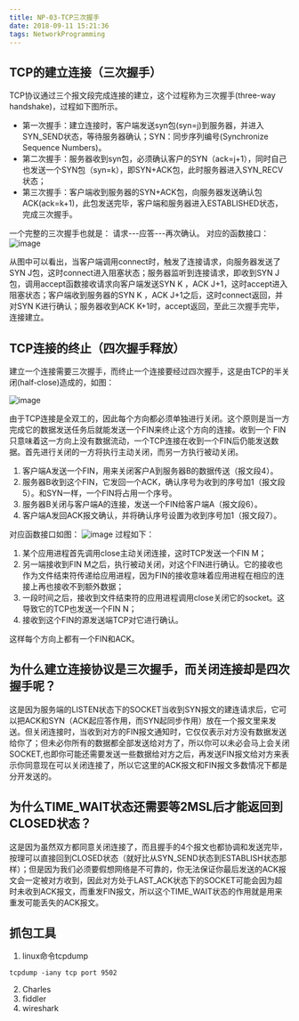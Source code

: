 ```yaml
---
title: NP-03-TCP三次握手
date: 2018-09-11 15:21:36
tags: NetworkProgramming
---
```


## TCP的建立连接（三次握手）
TCP协议通过三个报文段完成连接的建立，这个过程称为三次握手(three-way handshake)，过程如下图所示。
- 第一次握手：建立连接时，客户端发送syn包(syn=j)到服务器，并进入SYN_SEND状态，等待服务器确认；SYN：同步序列编号(Synchronize Sequence Numbers)。
- 第二次握手：服务器收到syn包，必须确认客户的SYN（ack=j+1），同时自己也发送一个SYN包（syn=k），即SYN+ACK包，此时服务器进入SYN_RECV状态；
- 第三次握手：客户端收到服务器的SYN+ACK包，向服务器发送确认包ACK(ack=k+1)，此包发送完毕，客户端和服务器进入ESTABLISHED状态，完成三次握手。

一个完整的三次握手也就是： 请求---应答---再次确认。
对应的函数接口：
![image](https://note.youdao.com/yws/api/personal/file/39C4A6EA1E48478C92C79A1424165BE8?method=download&shareKey=64f16227f98ea375941e23ec1c32fdc2)

从图中可以看出，当客户端调用connect时，触发了连接请求，向服务器发送了SYN J包，这时connect进入阻塞状态；服务器监听到连接请求，即收到SYN J包，调用accept函数接收请求向客户端发送SYN K ，ACK J+1，这时accept进入阻塞状态；客户端收到服务器的SYN K ，ACK J+1之后，这时connect返回，并对SYN K进行确认；服务器收到ACK K+1时，accept返回，至此三次握手完毕，连接建立。



## TCP连接的终止（四次握手释放）
建立一个连接需要三次握手，而终止一个连接要经过四次握手，这是由TCP的半关闭(half-close)造成的，如图：

![image](https://note.youdao.com/yws/api/personal/file/9447D8E1433A403A9AA1242FAFD06337?method=download&shareKey=ad39c6c2aab1201fe1a4751a693e8d9d)

由于TCP连接是全双工的，因此每个方向都必须单独进行关闭。这个原则是当一方完成它的数据发送任务后就能发送一个FIN来终止这个方向的连接。收到一个 FIN只意味着这一方向上没有数据流动，一个TCP连接在收到一个FIN后仍能发送数据。首先进行关闭的一方将执行主动关闭，而另一方执行被动关闭。

1. 客户端A发送一个FIN，用来关闭客户A到服务器B的数据传送（报文段4）。
2. 服务器B收到这个FIN，它发回一个ACK，确认序号为收到的序号加1（报文段5）。和SYN一样，一个FIN将占用一个序号。
3. 服务器B关闭与客户端A的连接，发送一个FIN给客户端A（报文段6）。
4. 客户端A发回ACK报文确认，并将确认序号设置为收到序号加1（报文段7）。

对应函数接口如图：
![image](https://note.youdao.com/yws/api/personal/file/4309548F045440B0BEF5F30FC3B851B1?method=download&shareKey=38685d872238a4cda1c5072863435c76)
过程如下：
1. 某个应用进程首先调用close主动关闭连接，这时TCP发送一个FIN M；
1. 另一端接收到FIN M之后，执行被动关闭，对这个FIN进行确认。它的接收也作为文件结束符传递给应用进程，因为FIN的接收意味着应用进程在相应的连接上再也接收不到额外数据；
1. 一段时间之后，接收到文件结束符的应用进程调用close关闭它的socket。这导致它的TCP也发送一个FIN N；
1. 接收到这个FIN的源发送端TCP对它进行确认。

这样每个方向上都有一个FIN和ACK。

## 为什么建立连接协议是三次握手，而关闭连接却是四次握手呢？
这是因为服务端的LISTEN状态下的SOCKET当收到SYN报文的建连请求后，它可以把ACK和SYN（ACK起应答作用，而SYN起同步作用）放在一个报文里来发送。但关闭连接时，当收到对方的FIN报文通知时，它仅仅表示对方没有数据发送给你了；但未必你所有的数据都全部发送给对方了，所以你可以未必会马上会关闭SOCKET,也即你可能还需要发送一些数据给对方之后，再发送FIN报文给对方来表示你同意现在可以关闭连接了，所以它这里的ACK报文和FIN报文多数情况下都是分开发送的。
## 为什么TIME_WAIT状态还需要等2MSL后才能返回到CLOSED状态？
这是因为虽然双方都同意关闭连接了，而且握手的4个报文也都协调和发送完毕，按理可以直接回到CLOSED状态（就好比从SYN_SEND状态到ESTABLISH状态那样）；但是因为我们必须要假想网络是不可靠的，你无法保证你最后发送的ACK报文会一定被对方收到，因此对方处于LAST_ACK状态下的SOCKET可能会因为超时未收到ACK报文，而重发FIN报文，所以这个TIME_WAIT状态的作用就是用来重发可能丢失的ACK报文。

## 抓包工具

1. linux命令tcpdump
```
tcpdump -iany tcp port 9502
```

2. Charles
3. fiddler
4. wireshark